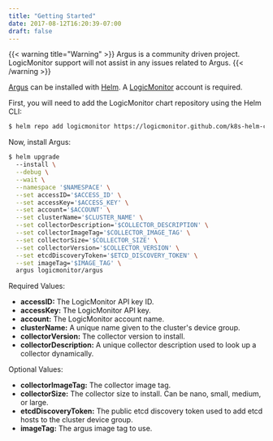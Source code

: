 ```yaml
---
title: "Getting Started"
date: 2017-08-12T16:20:39-07:00
draft: false
---
```


{{< warning title="Warning" >}}
Argus is a community driven project. LogicMonitor support will not assist in any issues related to Argus.
{{< /warning >}}

[Argus](https://github.com/logicmonitor/k8s-argus) can be installed with [Helm](https://github.com/kubernetes/helm). A [LogicMonitor](https://www.logicmonitor.com) account is required.

First, you will need to add the LogicMonitor chart repository using the Helm CLI:
```bash
$ helm repo add logicmonitor https://logicmonitor.github.com/k8s-helm-charts
```

Now, install Argus:
```bash
$ helm upgrade
  --install \
  --debug \
  --wait \
  --namespace '$NAMESPACE' \
  --set accessID='$ACCESS_ID' \
  --set accessKey='$ACCESS_KEY' \
  --set account='$ACCOUNT' \
  --set clusterName='$CLUSTER_NAME' \
  --set collectorDescription='$COLLECTOR_DESCRIPTION' \
  --set collectorImageTag='$COLLECTOR_IMAGE_TAG' \
  --set collectorSize='$COLLECTOR_SIZE' \
  --set collectorVersion='$COLLECTOR_VERSION' \
  --set etcdDiscoveryToken='$ETCD_DISCOVERY_TOKEN' \
  --set imageTag='$IMAGE_TAG' \
  argus logicmonitor/argus
```

Required Values:

-   **accessID:** The LogicMonitor API key ID.
-   **accessKey:** The LogicMonitor API key.
-   **account:** The LogicMonitor account name.
-   **clusterName:** A unique name given to the cluster's device group.
-   **collectorVersion:** The collector version to install.
-   **collectorDescription:** A unique collector description used to look up a collector dynamically.

Optional Values:

-   **collectorImageTag:** The collector image tag.
-   **collectorSize:** The collector size to install. Can be nano, small, medium, or large.
-   **etcdDiscoveryToken:** The public etcd discovery token used to add etcd hosts to the cluster device group.
-   **imageTag:** The argus image tag to use.
